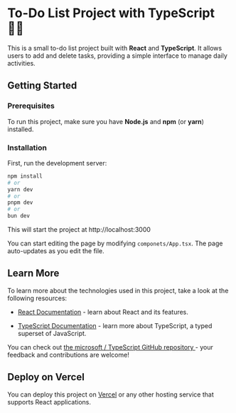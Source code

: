 # To-Do List Project with TypeScript ✍🏻

This is a small to-do list project built with **React** and **TypeScript**. It allows users to add and delete tasks, providing a simple interface to manage daily activities.

## Getting Started

### Prerequisites
To run this project, make sure you have **Node.js** and **npm** (or **yarn**) installed.

### Installation

First, run the development server:
   ```bash
   npm install
   # or
   yarn dev
   # or
   pnpm dev
   # or
   bun dev
```

This will start the project at http://localhost:3000

You can start editing the page by modifying `componets/App.tsx`. The page auto-updates as you edit the file.

## Learn More

To learn more about the technologies used in this project, take a look at the following resources:

- [React Documentation](https://react.dev/learn) - learn about React and its features.

- [TypeScript Documentation](https://www.typescriptlang.org/docs/) - learn more about TypeScript, a typed superset of JavaScript.

You can check out [the microsoft / TypeScript GitHub repository ](https://github.com/microsoft/TypeScript) - your feedback and contributions are welcome!

## Deploy on Vercel

You can deploy this project on [Vercel](https://vercel.com/) or any other hosting service that supports React applications.
